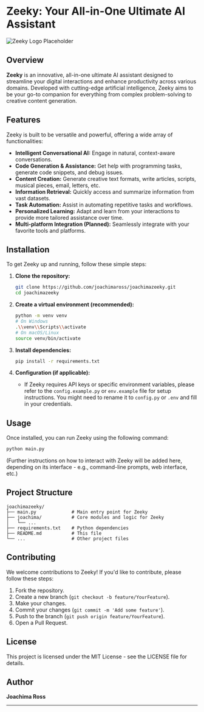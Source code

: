 # Zeeky: Your All-in-One Ultimate AI Assistant

![Zeeky Logo Placeholder](https://via.placeholder.com/150/0000FF/FFFFFF?text=Zeeky)

## Overview

**Zeeky** is an innovative, all-in-one ultimate AI assistant designed to streamline your digital interactions and enhance productivity across various domains. Developed with cutting-edge artificial intelligence, Zeeky aims to be your go-to companion for everything from complex problem-solving to creative content generation.

## Features

Zeeky is built to be versatile and powerful, offering a wide array of functionalities:

* **Intelligent Conversational AI:** Engage in natural, context-aware conversations.
* **Code Generation & Assistance:** Get help with programming tasks, generate code snippets, and debug issues.
* **Content Creation:** Generate creative text formats, write articles, scripts, musical pieces, email, letters, etc.
* **Information Retrieval:** Quickly access and summarize information from vast datasets.
* **Task Automation:** Assist in automating repetitive tasks and workflows.
* **Personalized Learning:** Adapt and learn from your interactions to provide more tailored assistance over time.
* **Multi-platform Integration (Planned):** Seamlessly integrate with your favorite tools and platforms.

## Installation

To get Zeeky up and running, follow these simple steps:

1. **Clone the repository:**
    ```bash
    git clone https://github.com/joachimaross/joachimazeeky.git
    cd joachimazeeky
    ```

2. **Create a virtual environment (recommended):**
    ```bash
    python -m venv venv
    # On Windows
    .\\venv\\Scripts\\activate
    # On macOS/Linux
    source venv/bin/activate
    ```

3. **Install dependencies:**
    ```bash
    pip install -r requirements.txt
    ```

4. **Configuration (if applicable):**
    * If Zeeky requires API keys or specific environment variables, please refer to the `config.example.py` or `env.example` file for setup instructions. You might need to rename it to `config.py` or `.env` and fill in your credentials.

## Usage

Once installed, you can run Zeeky using the following command:

```bash
python main.py
```

(Further instructions on how to interact with Zeeky will be added here, depending on its interface - e.g., command-line prompts, web interface, etc.)

## Project Structure

```
joachimazeeky/
├── main.py             # Main entry point for Zeeky
├── joachima/           # Core modules and logic for Zeeky
│   └── ...
├── requirements.txt    # Python dependencies
├── README.md           # This file
└── ...                 # Other project files
```

## Contributing

We welcome contributions to Zeeky! If you'd like to contribute, please follow these steps:

1. Fork the repository.
2. Create a new branch (`git checkout -b feature/YourFeature`).
3. Make your changes.
4. Commit your changes (`git commit -m 'Add some feature'`).
5. Push to the branch (`git push origin feature/YourFeature`).
6. Open a Pull Request.

## License

This project is licensed under the MIT License - see the LICENSE file for details.

## Author

**Joachima Ross**

---